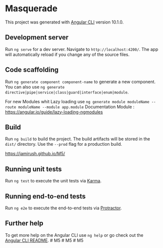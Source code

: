 # Masquerade

This project was generated with [Angular CLI](https://github.com/angular/angular-cli) version 10.1.0.

## Development server

Run `ng serve` for a dev server. Navigate to `http://localhost:4200/`. The app will automatically reload if you change any of the source files.

## Code scaffolding

Run `ng generate component component-name` to generate a new component. You can also use `ng generate directive|pipe|service|class|guard|interface|enum|module`.

For new Modules whit Lazy loading use `ng generate module moduleName --route moduleName --module app.module` 
Documentation Module : https://angular.io/guide/lazy-loading-ngmodules


## Build

Run `ng build` to build the project. The build artifacts will be stored in the `dist/` directory. Use the `--prod` flag for a production build.

https://jamirush.github.io/M5/

## Running unit tests

Run `ng test` to execute the unit tests via [Karma](https://karma-runner.github.io).

## Running end-to-end tests

Run `ng e2e` to execute the end-to-end tests via [Protractor](http://www.protractortest.org/).

## Further help

To get more help on the Angular CLI use `ng help` or go check out the [Angular CLI README](https://github.com/angular/angular-cli/blob/master/README.md).
#   M 5  
 #   M 5  
 #   M 5  
 